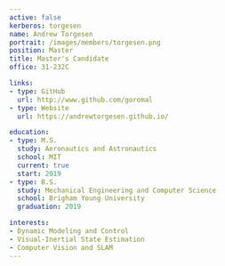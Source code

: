 ```yaml
---
active: false
kerberos: torgesen
name: Andrew Torgesen
portrait: /images/members/torgesen.png
position: Master
title: Master's Candidate
office: 31-232C

links:
- type: GitHub
  url: http://www.github.com/goromal
- type: Website
  url: https://andrewtorgesen.github.io/

education:
- type: M.S.
  study: Aeronautics and Astronautics
  school: MIT
  current: true
  start: 2019
- type: B.S.
  study: Mechanical Engineering and Computer Science
  school: Brigham Young University
  graduation: 2019

interests:
- Dynamic Modeling and Control
- Visual-Inertial State Estimation
- Computer Vision and SLAM
---
```

